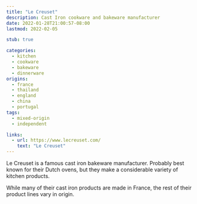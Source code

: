 ```yaml
---
title: "Le Creuset"
description: Cast Iron cookware and bakeware manufacturer
date: 2022-01-28T21:00:57-08:00
lastmod: 2022-02-05

stub: true

categories:
  - kitchen
  - cookware
  - bakeware
  - dinnerware
origins:
  - france
  - thailand
  - england
  - china
  - portugal
tags:
  - mixed-origin
  - independent

links:
  - url: https://www.lecreuset.com/
    text: "Le Creuset"
---
```


Le Creuset is a famous cast iron bakeware manufacturer. Probably best known for
their Dutch ovens, but they make a considerable variety of kitchen products.

While many of their cast iron products are made in France, the rest of their
product lines vary in origin.
